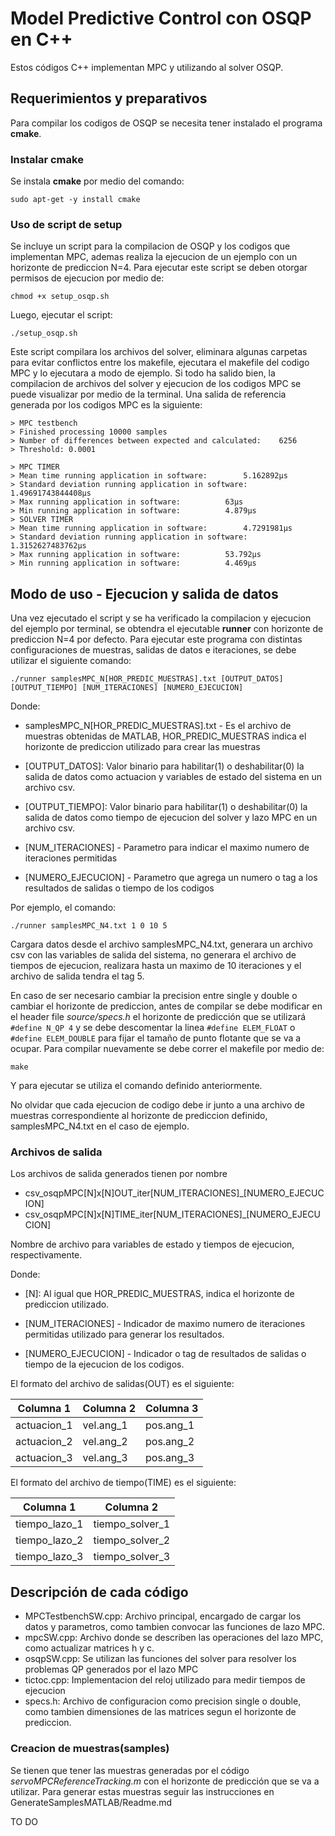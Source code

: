 # Model Predictive Control con OSQP en C++ 

Estos códigos C++ implementan MPC y utilizando al solver OSQP.

## Requerimientos y preparativos

Para compilar los codigos de OSQP se necesita tener instalado el programa **cmake**.

### Instalar cmake

Se instala **cmake** por medio del comando:

  `sudo apt-get -y install cmake`
  
### Uso de script de setup

Se incluye un script para la compilacion de OSQP y los codigos que implementan MPC, ademas realiza la ejecucion de un ejemplo con un horizonte de prediccion N=4. Para ejecutar este script se deben otorgar permisos de ejecucion por medio de:

  `chmod +x setup_osqp.sh`
  
Luego, ejecutar el script:

  `./setup_osqp.sh`

Este script compilara los archivos del solver, eliminara algunas carpetas para evitar conflictos entre los makefile, ejecutara el makefile del codigo MPC y lo ejecutara a modo de ejemplo. Si todo ha salido bien, la compilacion de archivos del solver y ejecucion de los codigos MPC se puede visualizar por medio de la terminal. Una salida de referencia generada por los codigos MPC es la siguiente:

```
> MPC testbench
> Finished processing 10000 samples
> Number of differences between expected and calculated:	6256
> Threshold: 0.0001

> MPC TIMER
> Mean time running application in software: 		5.162892µs
> Standard deviation running application in software: 	1.49691743844408µs
> Max running application in software: 			63µs
> Min running application in software: 			4.879µs
> SOLVER TIMER
> Mean time running application in software: 		4.7291981µs
> Standard deviation running application in software: 	1.3152627483762µs
> Max running application in software: 			53.792µs
> Min running application in software: 			4.469µs
```

## Modo de uso - Ejecucion y salida de datos

Una vez ejecutado el script y se ha verificado la compilacion y ejecucion del ejemplo por terminal, se obtendra el ejecutable **runner** con horizonte de prediccion N=4 por defecto. Para ejecutar este programa con distintas configuraciones de muestras, salidas de datos e iteraciones, se debe utilizar el siguiente comando:

  `./runner samplesMPC_N[HOR_PREDIC_MUESTRAS].txt [OUTPUT_DATOS] [OUTPUT_TIEMPO] [NUM_ITERACIONES] [NUMERO_EJECUCION]`

Donde:

- samplesMPC_N[HOR_PREDIC_MUESTRAS].txt - Es el archivo de muestras obtenidas de MATLAB, HOR_PREDIC_MUESTRAS indica el horizonte de prediccion utilizado para crear las muestras

- [OUTPUT_DATOS]: Valor binario para habilitar(1) o deshabilitar(0) la salida de datos como actuacion y variables de estado del sistema en un archivo csv.

- [OUTPUT_TIEMPO]: Valor binario para habilitar(1) o deshabilitar(0) la salida de datos como tiempo de ejecucion del solver y lazo MPC en un archivo csv.

- [NUM_ITERACIONES] - Parametro para indicar el maximo numero de iteraciones permitidas

- [NUMERO_EJECUCION] - Parametro que agrega un numero o tag a los resultados de salidas o tiempo de los codigos

Por ejemplo, el comando:

  `./runner samplesMPC_N4.txt 1 0 10 5`
  
Cargara datos desde el archivo samplesMPC_N4.txt, generara un archivo csv con las variables de salida del sistema, no generara el archivo de tiempos de ejecucion, realizara hasta un maximo de 10 iteraciones y el archivo de salida tendra el tag 5.

En caso de ser necesario cambiar la precision entre single y double o cambiar el horizonte de prediccion, antes de compilar se debe modificar en el header file *source/specs.h* el horizonte de predicción que se utilizará `#define N_QP 4` y se debe descomentar la linea `#define ELEM_FLOAT` o `#define ELEM_DOUBLE` para fijar el tamaño de punto flotante que se va a ocupar. Para compilar nuevamente se debe correr el makefile por medio de:

 `make`
 
Y para ejecutar se utiliza el comando definido anteriormente.
 
No olvidar que cada ejecucion de codigo debe ir junto a una archivo de muestras correspondiente al horizonte de prediccion definido, samplesMPC_N4.txt en el caso de ejemplo.

### Archivos de salida

Los archivos de salida generados tienen por nombre 

- csv_osqpMPC[N]x[N]OUT_iter[NUM_ITERACIONES]_[NUMERO_EJECUCION]
- csv_osqpMPC[N]x[N]TIME_iter[NUM_ITERACIONES]_[NUMERO_EJECUCION]

Nombre de archivo para variables de estado y tiempos de ejecucion, respectivamente.
 
Donde: 

- [N]: Al igual que HOR_PREDIC_MUESTRAS, indica el horizonte de prediccion utilizado.

- [NUM_ITERACIONES] - Indicador de maximo numero de iteraciones permitidas utilizado para generar los resultados.

- [NUMERO_EJECUCION] - Indicador o tag de resultados de salidas o tiempo de la ejecucion de los codigos.

El formato del archivo de salidas(OUT) es el siguiente:

| Columna 1 | Columna 2 | Columna 3 |
| ------------- | ------------- | ------------- |
| actuacion_1  | vel.ang_1  | pos.ang_1 |
| actuacion_2  | vel.ang_2  | pos.ang_2 |
| actuacion_3  | vel.ang_3  | pos.ang_3 |

El formato del archivo de tiempo(TIME) es el siguiente:

| Columna 1 | Columna 2 |
| ------------- | ------------- |
| tiempo_lazo_1  | tiempo_solver_1  |
| tiempo_lazo_2  | tiempo_solver_2  |
| tiempo_lazo_3  | tiempo_solver_3  |

## Descripción de cada código

- MPCTestbenchSW.cpp: Archivo principal, encargado de cargar los datos y parametros, como tambien convocar las funciones de lazo MPC.
- mpcSW.cpp: Archivo donde se describen las operaciones del lazo MPC, como actualizar matrices h y c.
- osqpSW.cpp: Se utilizan las funciones del solver para resolver los problemas QP generados por el lazo MPC
- tictoc.cpp: Implementacion del reloj utilizado para medir tiempos de ejecucion
- specs.h: Archivo de configuracion como precision single o double, como tambien dimensiones de las matrices segun el horizonte de prediccion.

### Creacion de muestras(samples)

Se tienen que tener las muestras generadas por el código *servoMPCReferenceTracking.m* con el horizonte de predicción que se va a utilizar. Para generar estas muestras seguir las instrucciones en GenerateSamplesMATLAB/Readme.md

TO DO
<!---
+ *ABcal.m*
  - Calcula las matrices Acal y Bcal.
+ *cgrad.m*
  - Implementación 'Conjugate Gradient' para resolver sistemas de ecuaciones lineales.
+ *controlMPC.m*
  - Implementación de 'Model Predictive Control' para controlar un proceso.
+ *myChol.m*
  - Implementación 'Cholesky Decomposition' para resolver sistemas de ecuaciones lineales.
+ *myMinres.m*
  - Implementación 'Minimal Residual Method' para resolver sistemas de ecuaciones lineales.
+ *pdip.m*
  - Implementación de 'Primal Dual Interior Point' para resolver problemas de programación quadrática (QP).
+ *servoMPCReferenceTracking.m*
  - Código que simula el funcionamiento y control de un servo motor utilizando MPC.
+ *setup_mpc.m* 
  - Configuración inicial de MPC.
+ *stationaryStateValues* 
   - Calcula los valores en estado estacionario para las variables *x* y *u*.
+ *writeLSSamples.m* 
  - Genera un archivo .txt con las entradas y salidas esperadas para linear solvers.
+ *writeMPCSamples.m* 
  - Genera un archivo .txt con las entradas y salidas esperadas para PDIP.
+ *writePDIPSamples.m*
  - Genera un archivo .txt con las entradas y salidas esperadas para MPC.}

-->

